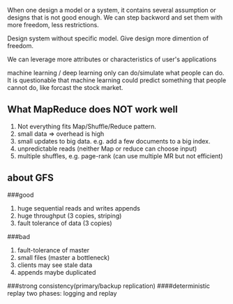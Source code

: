 When one design a model or a system, it contains several assumption or designs that is not good enough. 
We can step backword and set them with more freedom, less restrictions.

Design system without specific model.
Give design more dimention of freedom.

We can leverage more attributes or characteristics of user's applications

machine learning / deep learning only can do/simulate what people can do.
It is questionable that machine learning could predict something that people cannot do, like forcast the stock market.

## What MapReduce does NOT work well
1. Not everything fits Map/Shuffle/Reduce pattern.
2. small data => overhead is high
3. small updates to big data. e.g. add a few documents to a big index.
4. unpredictable reads (neither Map or reduce can choose input)
5. multiple shuffles, e.g. page-rank (can use multiple MR but not efficient)

## about GFS
###good

1. huge sequential reads and writes appends
2. huge throughput (3 copies, striping)
3. fault tolerance of data (3 copies)

###bad

1. fault-tolerance of master
2. small files (master a bottleneck)
3. clients may see stale data
4. appends maybe duplicated

###strong consistency(primary/backup replication)
####deterministic replay
two phases: logging and replay
